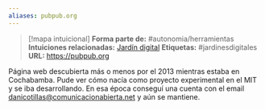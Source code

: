 ```yaml
---
aliases: pubpub.org
--- 
```

> [!mapa intuicional]
> **Forma parte de:** #autonomia/herramientas 
> **Intuiciones relacionadas:** [Jardín digital](Jardín%20digital.md) 
> **Etiquetas:** #jardinesdigitales 
> **URL:** https://pubpub.org


Página web descubierta más o menos por el 2013 mientras estaba en Cochabamba. Pude ver cómo nacía como proyecto experimental en el MIT y se iba desarrollando. En esa época conseguí una cuenta con el email danicotillas@comunicacionabierta.net y aún se mantiene.